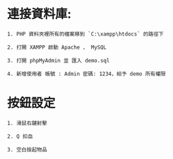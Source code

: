 #  連接資料庫:

    1. PHP 資料夾裡所有的檔案移到 `C:\xampp\htdocs` 的路徑下
    
    2. 打開 XAMPP 啟動 Apache 、 MySQL

    3. 打開 phpMyAdmin 並 匯入 demo.sql

    4. 新增使用者 帳號 : Admin 密碼: 1234，給予 demo 所有權限

#   按鈕設定

    1. 滑鼠右鍵射擊

    2. Q 扣血

    3. 空白撿起物品